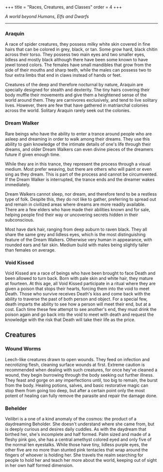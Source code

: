 +++
title = "Races, Creatures, and Classes"
order = 4
+++

*A world beyond Humans, Elfs and Dwarfs*

---
### Araquin

A race of spider creatures, they possess milky white skin covered in fine hairs that can be colored in grey, black, or tan. Some grow hard, black chitin across their torso. They possess two main eyes and two smaller eyes, lidless and mostly black although there have been some known to have jewel toned colors. The females have small mandibles that grow from the side of their mouths and sharp teeth, while the males can possess two to four extra limbs that end in claws instead of hands or feet.

Creatures of the deep and therefore nocturnal by nature, Araquin are specially designed for stealth and dexterity. The tiny hairs covering their body muffle their movements and give them a heightened sense of the world around them. They are carnivores exclusively, and tend to live solitary lives. However, there are few that have gathered in matriarchal colonies across the world. Solitary Araquin rarely seek out the colonies.

### Dream Walker

Rare beings who have the ability to enter a trance around people who are asleep and dreaming in order to walk among their dreams. They use this ability to gain knowledge of the intimate details of one's life through their dreams, and older Dream Walkers can even divine pieces of the dreamers future if given enough time.

While they are in this trance, they represent the process through a visual medium. Most prefer weaving, but there are others who will paint or even sing as they dream. This is part of the process and cannot be circumvented. If the Dream Walker is interrupted, the trance ends and the dreamer wakes immediately.

Dream Walkers cannot sleep, nor dream, and therefore tend to be a restless type of folk. Despite this, they do not like to gather, preferring to spread out and remain in civilized areas where dreams are more readily available. There are a few elders who have made their abilities known and for sale, helping people find their way or uncovering secrets hidden in their subconscious.

Most have dark hair, ranging from deep auburn to raven black. They all share the same grey and lidless eyes, which is the most distinguishing feature of the Dream Walkers. Otherwise very human in appearance, with rounded ears and fair skin. Medium build with males being slightly taller than females on average.

### Void Kissed

Void Kissed are a race of beings who have been brought to face Death and been allowed to turn back. Born with pale skin and white hair, they mature at fourteen. At this age, all Void Kissed participate in a ritual where they are given a poison that stops their hearts, forcing them into the void to meet Death. Those who survive receives Death's kiss and come back with the ability to traverse the past of both person and object. For a special few, death imparts the ability to see how a person will meet their end, but at a cost. Each time these few attempt to see another's end, they must drink the poison again and go back into the void to meet with death and request the knowledge with the risk that Death will take their life as the price.

## Creatures
### Wound Worms
Leech-like creatures drawn to open wounds. They feed on infection and necrotizing flesh, cleaning surface wounds at first. Extreme caution is recommended when dealing with such creatures, for once hey've cleaned a wound, they begin burrowing through the body seeking out further illness. They feast and gorge on any imperfections until, too big to remain, the burst from the body. Healing potions, salves, and basic restorative magic can stop them from going too deep, but after a certain point only the most potent of healing can fully remove the parasite and repair the damage done.

### Behelder
Veilibri is a one of a kind anomaly of the cosmos: the product of a daydreaming Beholder. She doesn't understand where she came from, but is deeply curious and desires daily cuddles. As with the daydream that birthed her, she's incomplete and half formed. Palm sized and made of a fleshy pink goo, she has a central amethyst colored eyed and only five of the normal ten eyestalks. While those have tiny, lidless purple eyes, the other five are no more than stunted pink tentacles that wrap around the fingers of whoever is holding her. She travels the realm searching for people to hold her and teach her more about the world, keeping out of sight in her own half formed dimension.
